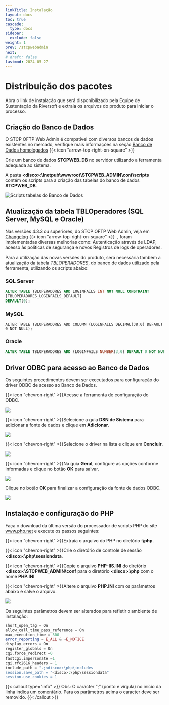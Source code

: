 ```yaml
---
linkTitle: Instalação
layout: docs
toc: true
cascade:
  type: docs
sidebar:
  exclude: false
weight: 1
prev: /stcpwebadmin
next:
# draft: false
lastmod: 2024-05-27
---
```

# Distribuição dos pacotes

Abra o link de instalação que será disponibilizado pela Equipe de Sustentação da Riversoft e extraia os arquivos do produto para iniciar o processo.

## Criação do Banco de Dados

O STCP OFTP Web Admin é compatível com diversos bancos de dados existentes no mercado, verifique mais informações na seção <a href="/utils/database" target="_blank">Banco de Dados homologados</a> {{< icon "arrow-top-right-on-square" >}} &nbsp;

Crie um banco de dados **STCPWEB_DB** no servidor utilizando a ferramenta adequada ao sistema.

A pasta **\<disco>:\Inetpub\wwwroot\STCPWEB_ADMIN\conf\scripts** contém os scripts para a criação das tabelas do banco de dados **STCPWEB_DB**.

<!-- ![](./imagem2/img16.png) -->
![](imagem/web-admin-06.png "Scripts tabelas do Banco de Dados")

## Atualização da tabela TBLOperadores (SQL Server, MySQL e Oracle)

Nas versões 4.3.3 ou superiores, do STCP OFTP Web Admin, veja em <a href="/changelog/stcpadmin/" target="_blank">Changelog</a> {{< icon "arrow-top-right-on-square" >}} &nbsp;, foram implementadas diversas melhorias como: Autenticação através de LDAP, acesso às políticas de segurança e novos Registros de logs de operadores.

Para a utilização das novas versões do produto, será necessária também a atualização da tabela _TBLOPERADORES_, do banco de dados utilizado pela ferramenta, utilizando os scripts abaixo:

### SQL Server

```sql
ALTER TABLE TBLOPERADORES ADD LOGINFAILS INT NOT NULL CONSTRAINT
[TBLOPERADORES_LOGINFAILS_DEFAULT]
DEFAULT(0);
```

### MySQL

```mysql
ALTER TABLE TBLOPERADORES ADD COLUMN (LOGINFAILS DECIMAL(38,0) DEFAULT 0 NOT NULL);
```

### Oracle

```sql
ALTER TABLE TBLOPERADORES ADD (LOGINFAILS NUMBER(3,0) DEFAULT 0 NOT NULL);
```

## Driver ODBC para acesso ao Banco de Dados

Os seguintes procedimentos devem ser executados para configuração do driver ODBC de acesso ao Banco de Dados.

{{< icon "chevron-right" >}}Acesse a ferramenta de configuração do ODBC.

![](imagem/web-admin-07.png "")

{{< icon "chevron-right" >}}Selecione a guia **DSN de Sistema** para adicionar a fonte de dados e clique em **Adicionar**.

![](imagem/web-admin-08.png)

{{< icon "chevron-right" >}}Selecione o driver na lista e clique em **Concluir**.

![](imagem/web-admin-09.png)

{{< icon "chevron-right" >}}Na guia **Geral**, configure as opções conforme informadas e clique no botão **OK** para salvar.

<!-- Na guia **Geral**, configure as opções conforme informadas (para Oracle8) e clique no botão **OK** para salvar. -->

![](./imagem2/img20.png)

Clique no botão **OK** para finalizar a configuração da fonte de dados ODBC.

![](./imagem2/img21.png)

## Instalação e configuração do PHP

Faça o download da última versão do processador de scripts PHP do site www.php.net e execute os passos seguintes:

{{< icon "chevron-right" >}}Extraia o arquivo do PHP no diretório **<disco>:\php**.

{{< icon "chevron-right" >}}Crie o diretório de controle de sessão **\<disco>:\php\sessiondata**.

{{< icon "chevron-right" >}}Copie o arquivo **PHP-IIS.INI** do diretório **\<disco>:\STCPWEB_ADMIN\conf** para o diretório **\<disco>:\php** com o nome **PHP.INI**

{{< icon "chevron-right" >}}Altere o arquivo **PHP.INI** com os parâmetros abaixo e salve o arquivo.

![](./imagem2/img22.png)

Os seguintes parâmetros devem ser alterados para refletir o ambiente de instalação:

```php {filename="PHP.INI"}
short_open_tag = On
allow_call_time_pass_reference = On
max_execution_time = 300
error_reporting = E_ALL & ~E_NOTICE
display_errors = On
register_globals = On
cgi.force_redirect =0
fastcgi.impersonate =1
cgi.rfc2616_headers = 1
include_path = ".;<disco>:\php\includes
session.save_path = "<disco>:\php\sessiondata"
session.use_cookies = 1
```
{{< callout type="info" >}}
Obs: O caracter “;” (ponto e vírgula) no início da linha indica um comentário. Para os parâmetros acima o caracter deve ser removido.
{{< /callout >}}


